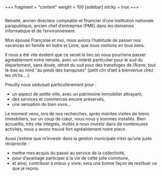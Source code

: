 +++
fragment = "content"
weight = 100
[sidebar]
  sticky = true
+++

<img src="photo.jpg" alt="" class="img-fluid rounded-circle border text-white">

Retraité, ancien directeur comptable et financier d’une institution nationale parapublique, ancien chef d’entreprise 
(PME) dans les domaines informatique et de l’environnement. 

Mon épouse Françoise et moi, nous avions l’habitude de passer nos vacances en famille en Indre et Loire, que nous 
visitions en tous sens.

Il nous a été vite évident que ce serait le lieu où nous pourrions passer agréablement notre retraite, avec un intérêt 
particulier pour le sud du département, sans doute, attrait du sud pour des transfuges de l’Aisne, tout là-bas au nord 
"au pieds des banquises" (petit clin d’œil à bienvenue chez les ch’tis....).

Preuilly nous séduisait particulièrement pour :

* un aspect de petite ville, avec un patrimoine immobilier attrayant, 
* des services et commerces encore préservés,
* une sensation de bien vivre…

Le moment venu, lors de nos recherches, après maintes visites de biens immobiliers, sur un coup de cœur, nous nous y sommes installés.
Bien accueillis, très vite intégrés, invités à nous investir dans de nombreuses activités, nous y avons trouvé fort agréablement notre place.

Aussi j’estime que m’investir dans la gestion municipale n’est qu’une juste réciprocité : 
* mettre mes acquis du passé au service de la collectivité,  
* pour d’avantage participer à la vie de cette jolie commune, 
* et ainsi, contribuer à mieux y vivre, 
sera une bonne façon de restituer ce que je reçois.

